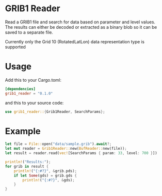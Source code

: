 # GRIB1 Reader

Read a GRIB1 file and search for data based on parameter and level values. The results can either be decoded or extracted as a binary blob so it can be saved to a separate file.

Currently only the Grid 10 (RotatedLatLon) data representation type is supported

# Usage
Add this to your Cargo.toml:

```toml
[dependencies]
grib1_reader = "0.1.0"
```
and this to your source code:

```rust
use grib1_reader::{Grib1Reader, SearchParams};
```
# Example

```rust
let file = File::open("data/sample.grib").await?;
let mut reader = Grib1Reader::new(BufReader::new(file));
let result = reader.read(vec![SearchParams { param: 33, level: 700 }]).await?;

println!("Results:");
for grib in result {
    println!("{:#?}", &grib.pds);
    if let Some(gds) = grib.gds {
        println!("{:#?}", &gds);
    }
}
```